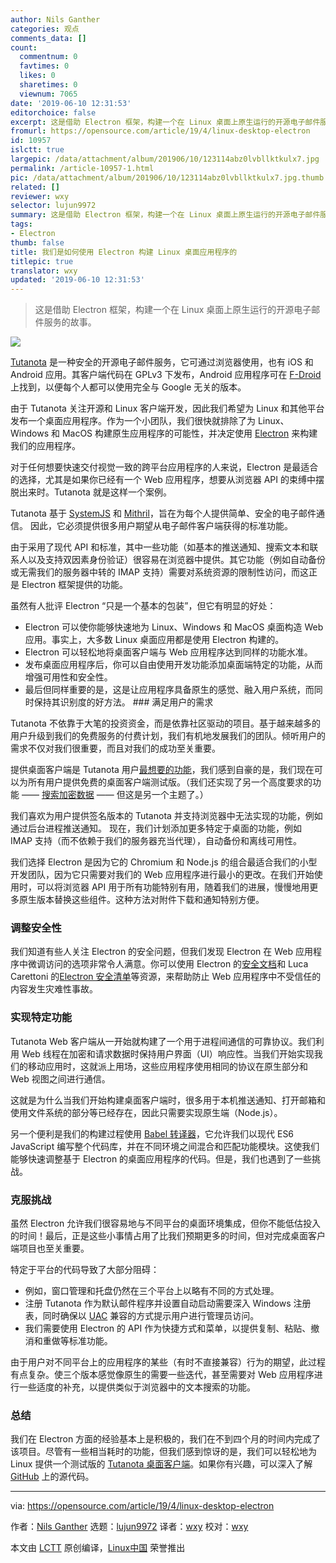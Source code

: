 ```yaml
---
author: Nils Ganther
categories: 观点
comments_data: []
count:
  commentnum: 0
  favtimes: 0
  likes: 0
  sharetimes: 0
  viewnum: 7065
date: '2019-06-10 12:31:53'
editorchoice: false
excerpt: 这是借助 Electron 框架，构建一个在 Linux 桌面上原生运行的开源电子邮件服务的故事。
fromurl: https://opensource.com/article/19/4/linux-desktop-electron
id: 10957
islctt: true
largepic: /data/attachment/album/201906/10/123114abz0lvbllktkulx7.jpg
permalink: /article-10957-1.html
pic: /data/attachment/album/201906/10/123114abz0lvbllktkulx7.jpg.thumb.jpg
related: []
reviewer: wxy
selector: lujun9972
summary: 这是借助 Electron 框架，构建一个在 Linux 桌面上原生运行的开源电子邮件服务的故事。
tags:
- Electron
thumb: false
title: 我们是如何使用 Electron 构建 Linux 桌面应用程序的
titlepic: true
translator: wxy
updated: '2019-06-10 12:31:53'
---
```



> 
> 这是借助 Electron 框架，构建一个在 Linux 桌面上原生运行的开源电子邮件服务的故事。
> 
> 
> 


![](/data/attachment/album/201906/10/123114abz0lvbllktkulx7.jpg)


[Tutanota](https://tutanota.com/) 是一种安全的开源电子邮件服务，它可通过浏览器使用，也有 iOS 和 Android 应用。其客户端代码在 GPLv3 下发布，Android 应用程序可在 [F-Droid](https://f-droid.org/en/packages/de.tutao.tutanota/) 上找到，以便每个人都可以使用完全与 Google 无关的版本。


由于 Tutanota 关注开源和 Linux 客户端开发，因此我们希望为 Linux 和其他平台发布一个桌面应用程序。作为一个小团队，我们很快就排除了为 Linux、Windows 和 MacOS 构建原生应用程序的可能性，并决定使用 [Electron](https://electronjs.org/) 来构建我们的应用程序。


对于任何想要快速交付视觉一致的跨平台应用程序的人来说，Electron 是最适合的选择，尤其是如果你已经有一个 Web 应用程序，想要从浏览器 API 的束缚中摆脱出来时。Tutanota 就是这样一个案例。


Tutanota 基于 [SystemJS](https://github.com/systemjs/systemjs) 和 [Mithril](https://mithril.js.org/)，旨在为每个人提供简单、安全的电子邮件通信。 因此，它必须提供很多用户期望从电子邮件客户端获得的标准功能。


由于采用了现代 API 和标准，其中一些功能（如基本的推送通知、搜索文本和联系人以及支持双因素身份验证）很容易在浏览器中提供。其它功能（例如自动备份或无需我们的服务器中转的 IMAP 支持）需要对系统资源的限制性访问，而这正是 Electron 框架提供的功能。


虽然有人批评 Electron “只是一个基本的包装”，但它有明显的好处：


* Electron 可以使你能够快速地为 Linux、Windows 和 MacOS 桌面构造 Web 应用。事实上，大多数 Linux 桌面应用都是使用 Electron 构建的。
* Electron 可以轻松地将桌面客户端与 Web 应用程序达到同样的功能水准。
* 发布桌面应用程序后，你可以自由使用开发功能添加桌面端特定的功能，从而增强可用性和安全性。
* 最后但同样重要的是，这是让应用程序具备原生的感觉、融入用户系统，而同时保持其识别度的好方法。 ### 满足用户的需求


Tutanota 不依靠于大笔的投资资金，而是依靠社区驱动的项目。基于越来越多的用户升级到我们的免费服务的付费计划，我们有机地发展我们的团队。倾听用户的需求不仅对我们很重要，而且对我们的成功至关重要。


提供桌面客户端是 Tutanota 用户[最想要的功能](https://tutanota.uservoice.com/forums/237921-general/filters/top?status_id=1177482)，我们感到自豪的是，我们现在可以为所有用户提供免费的桌面客户端测试版。（我们还实现了另一个高度要求的功能 —— [搜索加密数据](https://tutanota.com/blog/posts/first-search-encrypted-data/) —— 但这是另一个主题了。）


我们喜欢为用户提供签名版本的 Tutanota 并支持浏览器中无法实现的功能，例如通过后台进程推送通知。 现在，我们计划添加更多特定于桌面的功能，例如 IMAP 支持（而不依赖于我们的服务器充当代理），自动备份和离线可用性。


我们选择 Electron 是因为它的 Chromium 和 Node.js 的组合最适合我们的小型开发团队，因为它只需要对我们的 Web 应用程序进行最小的更改。在我们开始使用时，可以将浏览器 API 用于所有功能特别有用，随着我们的进展，慢慢地用更多原生版本替换这些组件。这种方法对附件下载和通知特别方便。


### 调整安全性


我们知道有些人关注 Electron 的安全问题，但我们发现 Electron 在 Web 应用程序中微调访问的选项非常令人满意。你可以使用 Electron 的[安全文档](https://electronjs.org/docs/tutorial/security)和 Luca Carettoni 的[Electron 安全清单](https://www.blackhat.com/docs/us-17/thursday/us-17-Carettoni-Electronegativity-A-Study-Of-Electron-Security-wp.pdf)等资源，来帮助防止 Web 应用程序中不受信任的内容发生灾难性事故。


### 实现特定功能


Tutanota Web 客户端从一开始就构建了一个用于进程间通信的可靠协议。我们利用 Web 线程在加密和请求数据时保持用户界面（UI）响应性。当我们开始实现我们的移动应用时，这就派上用场，这些应用程序使用相同的协议在原生部分和 Web 视图之间进行通信。


这就是为什么当我们开始构建桌面客户端时，很多用于本机推送通知、打开邮箱和使用文件系统的部分等已经存在，因此只需要实现原生端（Node.js）。


另一个便利是我们的构建过程使用 [Babel 转译器](https://babeljs.io/)，它允许我们以现代 ES6 JavaScript 编写整个代码库，并在不同环境之间混合和匹配功能模块。这使我们能够快速调整基于 Electron 的桌面应用程序的代码。但是，我们也遇到了一些挑战。


### 克服挑战


虽然 Electron 允许我们很容易地与不同平台的桌面环境集成，但你不能低估投入的时间！最后，正是这些小事情占用了比我们预期更多的时间，但对完成桌面客户端项目也至关重要。


特定于平台的代码导致了大部分阻碍：


* 例如，窗口管理和托盘仍然在三个平台上以略有不同的方式处理。
* 注册 Tutanota 作为默认邮件程序并设置自动启动需要深入 Windows 注册表，同时确保以 [UAC](https://en.wikipedia.org/wiki/User_Account_Control) 兼容的方式提示用户进行管理员访问。
* 我们需要使用 Electron 的 API 作为快捷方式和菜单，以提供复制、粘贴、撤消和重做等标准功能。


由于用户对不同平台上的应用程序的某些（有时不直接兼容）行为的期望，此过程有点复杂。使三个版本感觉像原生的需要一些迭代，甚至需要对 Web 应用程序进行一些适度的补充，以提供类似于浏览器中的文本搜索的功能。


### 总结


我们在 Electron 方面的经验基本上是积极的，我们在不到四个月的时间内完成了该项目。尽管有一些相当耗时的功能，但我们感到惊讶的是，我们可以轻松地为 Linux 提供一个测试版的 [Tutanota 桌面客户端](https://tutanota.com/blog/posts/desktop-clients/)。如果你有兴趣，可以深入了解 [GitHub](https://www.github.com/tutao/tutanota) 上的源代码。




---


via: <https://opensource.com/article/19/4/linux-desktop-electron>


作者：[Nils Ganther](https://opensource.com/users/nils-ganther) 选题：[lujun9972](https://github.com/lujun9972) 译者：[wxy](https://github.com/wxy) 校对：[wxy](https://github.com/wxy)


本文由 [LCTT](https://github.com/LCTT/TranslateProject) 原创编译，[Linux中国](https://linux.cn/) 荣誉推出